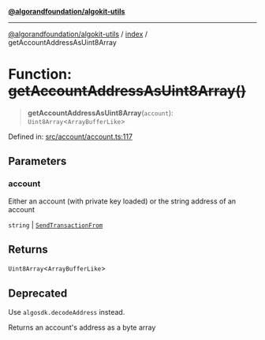 [**@algorandfoundation/algokit-utils**](../../README.md)

***

[@algorandfoundation/algokit-utils](../../README.md) / [index](../README.md) / getAccountAddressAsUint8Array

# Function: ~~getAccountAddressAsUint8Array()~~

> **getAccountAddressAsUint8Array**(`account`): `Uint8Array`\<`ArrayBufferLike`\>

Defined in: [src/account/account.ts:117](https://github.com/algorandfoundation/algokit-utils-ts/blob/main/src/account/account.ts#L117)

## Parameters

### account

Either an account (with private key loaded) or the string address of an account

`string` | [`SendTransactionFrom`](../../types/transaction/type-aliases/SendTransactionFrom.md)

## Returns

`Uint8Array`\<`ArrayBufferLike`\>

## Deprecated

Use `algosdk.decodeAddress` instead.

Returns an account's address as a byte array
